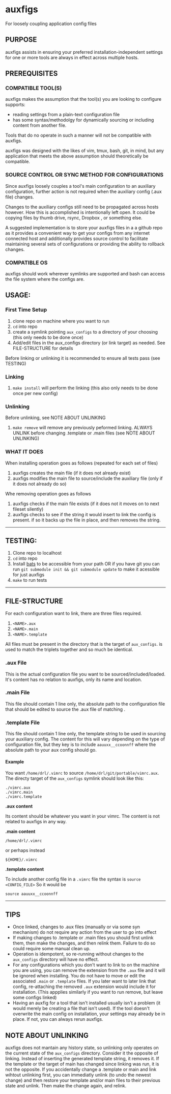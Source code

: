 # auxfigs
For loosely coupling application config files

## PURPOSE
auxfigs assists in ensuring your preferred installation-independent settings for one or more tools are always in effect across multiple hosts.

## PREREQUISITES

### COMPATIBLE TOOL(S)
auxfigs makes the assumption that the tool(s) you are looking to configure supports:
* reading settings from a plain-text configuration file
* has some syntax/methodolgy for dynamically sourcing or including content from another file.

Tools that do no operate in such a manner will not be compatible with auxfigs.

auxfigs was designed with the likes of vim, tmux, bash, git, in mind, but any application that meets the above assumption should theoretically be compatible.

### SOURCE CONTROL OR SYNC METHOD FOR CONFIGURATIONS

Since auxfigs loosely couples a tool's main configuration to an auxiliary configuration, further action is not required when the auxiliary config (.aux file) changes.

Changes to the auxiliary configs still need to be propagated across hosts however. How this is accomplished is intentionally left open. It could be copying files by thumb drive, rsync, Dropbox , or something else.

A suggested implementation is to store your auxfigs files in a a github repo as it provides a convenient way to get your configs from any internet connected host and additionally provides source control to facilitate maintaining several sets of configurations or providing the ability to rollback changes.

### COMPATIBLE OS
auxfigs should work wherever symlinks are supported and bash can access the file system where the configs are.


## USAGE:
### First Time Setup
1. clone repo on machine where you want to run
1. `cd` into repo
1. create a symlink pointing `aux_configs` to a directory of your choosing (this only needs to be done once)
1. Add/edit files in the aux_configs directory (or link target) as needed. See FILE-STRUCTURE for details

Before linking or unlinking it is recommended to ensure all tests pass (see TESTING)

### Linking
1. `make install` will perform the linking (this also only needs to be done once per new config)

### Unlinking
Before unlinking, see NOTE ABOUT UNLINKING
1. `make remove` will remove any previously peformed linking. ALWAYS UNLINK before changing .template or .main files (see NOTE ABOUT UNLINKING)

### WHAT IT DOES
When installing operation goes as follows (repeated for each set of files)
1. auxfigs creates the main file (if it does not already exist)
2. auxfigs modifies the main file to source/include the auxiliary file (only if it does not already do so)

Whe removing operation goes as follows
1. auxfigs checks if the main file exists (if it does not it moves on to next fileset silently)
1. auxfigs checks to see if the string it would insert to link the config is present. if so it backs up the file in place, and then removes the string.

----

## TESTING:
1. Clone repo to localhost
1. `cd` into repo
1. Install [bats](https://github.com/bats-core/bats-core) to be accessible from your path OR if you have git you can run `git submodule init && git submodule update` to make it acessible for just auxfigs
1. `make` to run tests

----

## FILE-STRUCTURE
For each configuration <NAME> want to link, there are three files required.
1. `<NAME>.aux`
1. `<NAME>.main`
1. `<NAME>.template`

All files must be present in the directory that is the target of `aux_configs`. <NAME> is used to match the triplets together and so much be identical.

### .aux File
  This is the actual configuration file you want to be sourced/included/loaded. It's content has no relation to auxfigs, only its name and location.

### .main File
  This file should contain 1 line only, the absolute path to the configuration file that should be edited to source the .aux file of matching <NAME>.


### .template File
This file should contain 1 line only, the template string to be used in sourcing your auxiliary config. The content for this will vary depending on the type of configuration file, but they key is to include `aauuxx__ccoonnff` where the absolute path to your aux config should go.

#### Example
You want `/home/drl/.vimrc` to source `/home/drl/git/portable/vimrc.aux`. The directy target of the `aux_configs` symlink should look like this:

```
./vimrc.aux
./vimrc.main
./vimrc.template
```

**.aux content**

Its content should be whatever you want in your vimrc. The content is not related to auxfigs in any way.

**.main content**  

```/home/drl/.vimrc```

or perhaps instead

```${HOME}/.vimrc```

**.template content**

To include another config file in a `.vimrc` file the syntax is `source <CONFIG_FILE>` So it would be

```source aauuxx__ccoonnff```


----

## TIPS
* Once linked, changes to .aux files (manually or via some syn mechanism) do not require any action from the user to go into effect
* If making changes to .template or .main files you should first unlink them, then make the changes, and then relink them. Failure to do so could require some manual clean up.
* Operation is idempotent, so re-running without changes to the `aux_configs` directory will have no effect.
* For any configurations which you don't want to link to on the machine you are using, you can remove the extension from the `.aux` file and it will be ignored when installing. You do not have to move or edit the associated `.main` or `.template` files. If you later want to later link that config, re-attaching the removed `.aux` extension would include it for installation. (This appplies similarly if you want to run remove, but leave some configs linked)
* Having an auxfig for a tool that isn't installed usually isn't a problem (it would merely be creating a file that isn't used). If the tool doesn't overwrite the main config on installation, your settings may already be in place. If not, you can always rerun auxfigs.

## NOTE ABOUT UNLINKING
auxfigs does not mantain any history state, so unlinking only operates on the current state of the `aux_configs` directory. Consider it the opposite of linking. Instead of inserting the generated template string, it removes it. If the template or the target of main has changed since linking was run, it is not the opposite. If you accidentally change a .template or main and link wihtout unlinking first, you can immediatly unlink (to undo the newest change) and then restore your template and/or main files to their previous state and unlink. Then make the change again, and relink.

